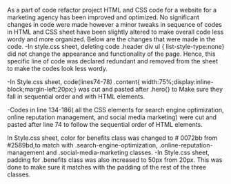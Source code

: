 As a part of code refactor project HTML and CSS code for a website for a marketing agency has been improved and optimized. No significant changes in code were made however a minor tweaks in sequence of codes in HTML and CSS sheet have been slightly altered to make overall code less wordy and more organized. Below are the changes that were made in the code. -In style.css sheet, deleting code .header div ul { list-style-type:none} did not change the appearance and functionality of the page. Hence, this specific line of code was declared redundant and removed from the sheet to make the codes look less wordy.

-In Style.css sheet, code(lines74-78) .content{ width:75%;display:inline-block;margin-left:20px;} was cut and pasted after .hero{} to Make sure they fall in sequential order and with HTML elements.

-Codes in line 134-186( all the CSS elements for search engine optimization, online reputation management, and social media marketing) were cut and pasted after line 74 to follow the sequential order of HTML elements.

In Style.css sheet, color for benefits class was changed to # 0072bb from #2589bd,to match with .search-engine-optimization, .online-reputation-management and .social-media-marketing classes.
-In Style.css sheet, padding for .benefits class was also increased to 50px from 20px. This was done to make sure it matches with the padding of the rest of the three classes.
